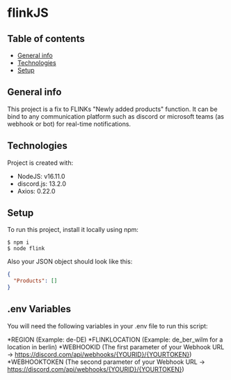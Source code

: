 # flinkJS


## Table of contents
* [General info](#general-info)
* [Technologies](#technologies)
* [Setup](#setup)

## General info
This project is a fix to FLINKs "Newly added products" function. It can be bind to any communication platform such as discord or microsoft teams (as webhook or bot) for real-time notifications.
	
## Technologies
Project is created with:
* NodeJS: v16.11.0
* discord.js: 13.2.0
* Axios: 0.22.0
	
## Setup
To run this project, install it locally using npm:

```
$ npm i 
$ node flink
```
Also your JSON object should look like this:
```json
{
  "Products": []
}
```
## .env Variables
You will need the following variables in your .env file to run this script:

*REGION (Example: de-DE)
*FLINKLOCATION (Example: de_ber_wilm for a location in berlin)
*WEBHOOKID (The first parameter of your Webhook URL -> https://discord.com/api/webhooks/{YOURID}/{YOURTOKEN})
*WEBHOOKTOKEN (The second parameter of your Webhook URL -> https://discord.com/api/webhooks/{YOURID}/{YOURTOKEN})

